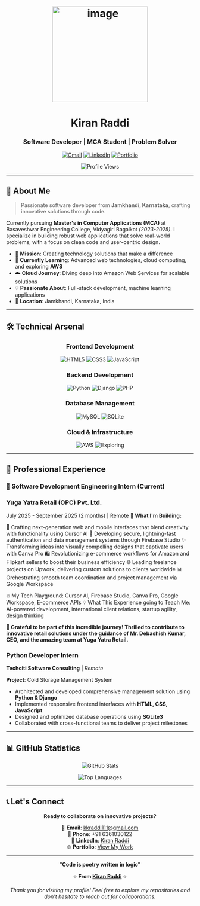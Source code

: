 <div align="center">

# <img width="256" height="256" alt="image" src="https://github.com/user-attachments/assets/32b0b1d5-7053-45ea-8aa2-31255d2a3826" /> 

# Kiran Raddi
### Software Developer | MCA Student | Problem Solver

[![Gmail](https://img.shields.io/badge/Gmail-D14836?style=for-the-badge&logo=gmail&logoColor=white)](mailto:kkraddi111@gmail.com)
[![LinkedIn](https://img.shields.io/badge/LinkedIn-0077B5?style=for-the-badge&logo=linkedin&logoColor=white)](https://www.linkedin.com/in/kiran-raddi-69480b374/)
[![Portfolio](https://img.shields.io/badge/Portfolio-FF5722?style=for-the-badge&logo=firefox&logoColor=white)](https://kkraddi111.github.io/Kiran-portfolio/)

![Profile Views](https://komarev.com/ghpvc/?username=kkraddi111&color=brightgreen&style=flat-square)

</div>

---

## 🚀 About Me

> Passionate software developer from **Jamkhandi, Karnataka**, crafting innovative solutions through code.

Currently pursuing **Master's in Computer Applications (MCA)** at Basaveshwar Engineering College, Vidyagiri Bagalkot *(2023-2025)*. I specialize in building robust web applications that solve real-world problems, with a focus on clean code and user-centric design.

- 🎯 **Mission**: Creating technology solutions that make a difference
- 🌱 **Currently Learning**: Advanced web technologies, cloud computing, and exploring **AWS**
- ☁️ **Cloud Journey**: Diving deep into Amazon Web Services for scalable solutions
- 💡 **Passionate About**: Full-stack development, machine learning applications
- 📍 **Location**: Jamkhandi, Karnataka, India

---

## 🛠️ Technical Arsenal

<div align="center">

### Frontend Development
![HTML5](https://img.shields.io/badge/HTML5-E34F26?style=flat-square&logo=html5&logoColor=white)
![CSS3](https://img.shields.io/badge/CSS3-1572B6?style=flat-square&logo=css3&logoColor=white)
![JavaScript](https://img.shields.io/badge/JavaScript-F7DF1E?style=flat-square&logo=javascript&logoColor=black)

### Backend Development
![Python](https://img.shields.io/badge/Python-3776AB?style=flat-square&logo=python&logoColor=white)
![Django](https://img.shields.io/badge/Django-092E20?style=flat-square&logo=django&logoColor=white)
![PHP](https://img.shields.io/badge/PHP-777BB4?style=flat-square&logo=php&logoColor=white)

### Database Management
![MySQL](https://img.shields.io/badge/MySQL-4479A1?style=flat-square&logo=mysql&logoColor=white)
![SQLite](https://img.shields.io/badge/SQLite-003B57?style=flat-square&logo=sqlite&logoColor=white)

### Cloud & Infrastructure
![AWS](https://img.shields.io/badge/AWS-232F3E?style=flat-square&logo=amazon-aws&logoColor=white)
![Exploring](https://img.shields.io/badge/Status-Learning-yellow?style=flat-square)

</div>

---

## 💼 Professional Experience

### 🚀 Software Development Engineering Intern (Current)
### Yuga Yatra Retail (OPC) Pvt. Ltd.
July 2025 - September 2025 (2 months) | Remote
**🎯 What I'm Building:**

🎨 Crafting next-generation web and mobile interfaces that blend creativity with functionality using Cursor AI
🔐 Developing secure, lightning-fast authentication and data management systems through Firebase Studio
✨ Transforming ideas into visually compelling designs that captivate users with Canva Pro
🛍️ Revolutionizing e-commerce workflows for Amazon and Flipkart sellers to boost their business efficiency
🌐 Leading freelance projects on Upwork, delivering custom solutions to clients worldwide
📊 Orchestrating smooth team coordination and project management via Google Workspace

🔥 My Tech Playground: Cursor AI, Firebase Studio, Canva Pro, Google Workspace, E-commerce APIs
💡 What This Experience going to Teach Me: AI-powered development, international client relations, startup agility, design thinking

**🙏 Grateful to be part of this incredible journey! Thrilled to contribute to innovative retail solutions under the guidance of Mr. Debashish Kumar, CEO, and the amazing team at Yuga Yatra Retail.**

### Python Developer Intern
**Techciti Software Consulting** | *Remote*

**Project**: Cold Storage Management System
- Architected and developed comprehensive management solution using **Python & Django**
- Implemented responsive frontend interfaces with **HTML, CSS, JavaScript**
- Designed and optimized database operations using **SQLite3**
- Collaborated with cross-functional teams to deliver project milestones

---

## 📊 GitHub Statistics

<div align="center">

![GitHub Stats](https://github-readme-stats.vercel.app/api?username=kkraddi111&show_icons=true&theme=radical&hide_border=true&count_private=true)

![Top Languages](https://github-readme-stats.vercel.app/api/top-langs/?username=kkraddi111&layout=compact&theme=radical&hide_border=true)

</div>

---

## 📞 Let's Connect

<div align="center">

**Ready to collaborate on innovative projects?**

📧 **Email**: [kkraddi111@gmail.com](mailto:kkraddi111@gmail.com)  
📱 **Phone**: +91 6361030122  
🔗 **LinkedIn**: [Kiran Raddi](https://www.linkedin.com/in/kiran-raddi-69480b374/)  
🌐 **Portfolio**: [View My Work](https://kkraddi111.github.io/Kiran-portfolio/)

</div>

---

<div align="center">

**"Code is poetry written in logic"**

⭐ **From [Kiran Raddi](https://github.com/kkraddi111)** ⭐

*Thank you for visiting my profile! Feel free to explore my repositories and don't hesitate to reach out for collaborations.*

</div>

